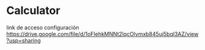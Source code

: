 # Calculator
link de acceso configuración https://drive.google.com/file/d/1oFlehkMNNt2lqcOlvmxb845uj5bql3AZ/view?usp=sharing
